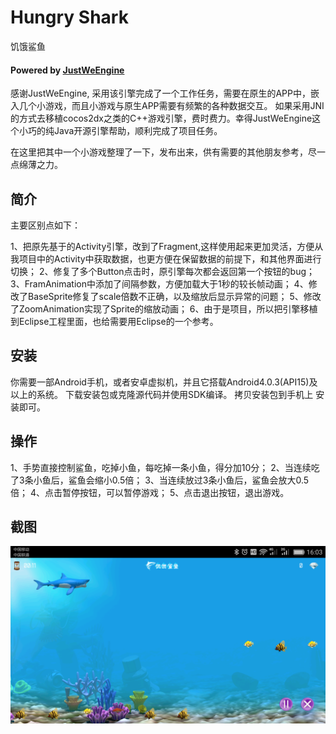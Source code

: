 # Hungry Shark

饥饿鲨鱼

#### Powered by [JustWeEngine](https://github.com/lfkdsk/JustWeEngine)

感谢JustWeEngine, 采用该引擎完成了一个工作任务，需要在原生的APP中，嵌入几个小游戏，而且小游戏与原生APP需要有频繁的各种数据交互。
如果采用JNI的方式去移植cocos2dx之类的C++游戏引擎，费时费力。幸得JustWeEngine这个小巧的纯Java开源引擎帮助，顺利完成了项目任务。

在这里把其中一个小游戏整理了一下，发布出来，供有需要的其他朋友参考，尽一点绵薄之力。

## 简介
主要区别点如下：<br/>

1、把原先基于的Activity引擎，改到了Fragment,这样使用起来更加灵活，方便从我项目中的Activity中获取数据，也更方便在保留数据的前提下，和其他界面进行切换；
2、修复了多个Button点击时，原引擎每次都会返回第一个按钮的bug；
3、FramAnimation中添加了间隔参数，方便加载大于1秒的较长帧动画；
4、修改了BaseSprite修复了scale倍数不正确，以及缩放后显示异常的问题；
5、修改了ZoomAnimation实现了Sprite的缩放动画；
6、由于是项目，所以把引擎移植到Eclipse工程里面，也给需要用Eclipse的一个参考。


## 安装
你需要一部Android手机，或者安卓虚拟机，并且它搭载Android4.0.3(API15)及以上的系统。
下载安装包或克隆源代码并使用SDK编译。
拷贝安装包到手机上 安装即可。

## 操作
1、手势直接控制鲨鱼，吃掉小鱼，每吃掉一条小鱼，得分加10分；
2、当连续吃了3条小鱼后，鲨鱼会缩小0.5倍；
3、当连续放过3条小鱼后，鲨鱼会放大0.5倍；
4、点击暂停按钮，可以暂停游戏；
5、点击退出按钮，退出游戏。

## 截图
![](./1.png)